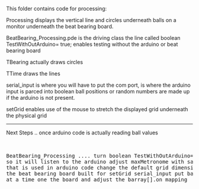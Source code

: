This folder contains code for processing:
 
Processing displays the vertical line and circles underneath balls on a monitor underneath the beat bearing board.

BeatBearing_Processing.pde is the driving class 
	the line called boolean TestWithOutArduino= true; enables testing without the arduino or beat bearing board

TBearing actually draws circles

TTime draws the lines

serial_input is where you will have to put the com port, is where the arduino input is parced into boolean ball positions
or random numbers are made up if the arduino is not present.

setGrid enables use of the mouse to stretch the displayed grid underneath the physical grid

-------------------------------------------------------------------------------------------
Next Steps .. once arduino code is actually reading ball values <pre>   
	BeatBearing_Processing .... 
			turn boolean TestWithOutArduino= true; false so it will listen to the arduino
			adjust maxMetronome with same value that is used in arduino code
			change the default grid dimensions to match the beat bearing board built for setGrid
	serial_input
			put balls down one at a time one the board and adjust the barray[].on mapping
</pre>
